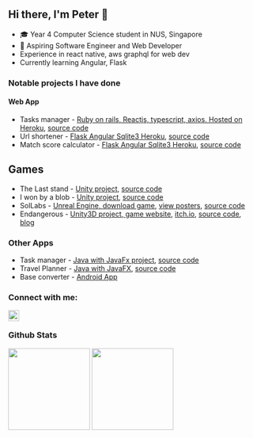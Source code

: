## Hi there, I'm Peter 👋

- ‍🎓 Year 4 Computer Science student in NUS, Singapore
- 📱 Aspiring Software Engineer and Web Developer
- Experience in react native, aws graphql for web dev
- Currently learning Angular, Flask

### Notable projects I have done
#### Web App
- Tasks manager - [Ruby on rails, Reactjs, typescript, axios. Hosted on Heroku](https://task-manager-petery.herokuapp.com/ "Heroku, view online"), [source code](https://github.com/peter-yeh/TaskManager-on-rails "View on GitHub")
- Url shortener - [Flask Angular Sqlite3 Heroku](https://intelligent-monsieur-10324.herokuapp.com/ "Go to Heroku"), [source code](https://github.com/peter-yeh/Shortener "View on GitHub")
- Match score calculator - [Flask Angular Sqlite3 Heroku](https://joli-maison-71130.herokuapp.com/ "Go To Heroku"), [source code](https://github.com/peter-yeh/ChampionshipTracker "View on GitHub")

## Games
- The Last stand - [Unity project](https://connect.unity.com/mg/other/the-last-stand-1 "The Last Stand, the page may get stuck (cold fetch), refresh the page a again after a while to try out my game."), [source code](https://github.com/peter-yeh/The-Last-Stand "View on GitHub")
- I won by a blob - [Unity project](https://llhy.itch.io/iwonbyablob "I won by a blob!"), [source code](https://github.com/peter-yeh/gamecraft2020 "View on GitHub")
- SolLabs - [Unreal Engine, download game](https://drive.google.com/drive/folders/1x0lrQuS7OrbQWlvE_eU8L_V9kHQ75OE2), [view posters](https://uvents.nus.edu.sg/event/18th-steps/module/CS3247/project/6), [source code](https://gitlab.com/peter-yeh1/cs3247gamedevteam6)
- Endangerous - [Unity3D project, game website](https://uvents.nus.edu.sg/event/19th-steps/module/CS4350/project/3), [itch.io](https://indiepandas.itch.io/endangerous), [source code](https://gitlab.com/indie-pandas/endangerous), [blog](https://indiepandasgames.wixsite.com/website/blog)


### Other Apps
- Task manager - [Java with JavaFx project](https://peter-yeh.github.io/ip/ "User guide"), [source code](https://github.com/peter-yeh/ip "View on GitHub")
- Travel Planner - [Java with JavaFX](https://ay2021s1-cs2103t-t09-3.github.io/tp/ "TrackPad"), [source code](https://github.com/peter-yeh/tp "View on GitHub")
- Base converter - [Android App](https://play.google.com/store/apps/details?id=com.peteryeh.allbaseconverter "View on Play store")


### Connect with me:
[<img align="left" alt="LinkedIn | LinkedIn" width="22px" src="https://cdn.jsdelivr.net/npm/simple-icons@v3/icons/linkedin.svg" />][linkedin]
<br/>

### Github Stats

<a href="https://github.com/anuraghazra/convoychat">
  <img align="center" height="165" src="https://github-readme-stats.vercel.app/api/top-langs/?username=peter-yeh&card_width=250 &show_icons=true &show_owner=true &count_private=true &include_all_commits=true &layout=compact" /></a>

<a href="https://github.com/anuraghazra/github-readme-stats">
  <img align="center" height="165" src="https://github-readme-stats.vercel.app/api?username=peter-yeh&card_width=250 &show_icons=true &show_owner=true &count_private=true &include_all_commits=true" /></a>


[stackoverflow]: https://stackoverflow.com/users/11105288/peter
[linkedin]: https://www.linkedin.com/in/YehYuChun

<!-- 
I am a passionate software developer who wants to build efficient web applications to help digitalise mundane workflows
-->
